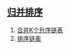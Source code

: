 
## [归并排序](https://leetcode-cn.com/tag/merge-sort)

1. [合并K个升序链表](../solutions/merge-k-sorted-lists/README.md)
2. [排序链表](../solutions/sort-list/README.md)


